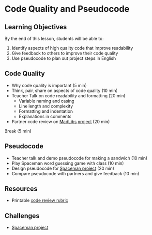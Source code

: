 # Code Quality and Pseudocode

## Learning Objectives
By the end of this lesson, students will be able to:
1. Identify aspects of high quality code that improve readability
1. Give feedback to others to improve their code quality
1. Use pseudocode to plan out project steps in English

## Code Quality
- Why code quality is important (5 min)
- Think, pair, share on aspects of code quality (10 min)
- Teacher Talk on code readability and formatting (20 min)
  - Variable naming and casing
  - Line length and complexity
  - Formatting and indentation
  - Explanations in comments
- Partner code review on [MadLibs project] (20 min)

Break (5 min)

## Pseudocode
- Teacher talk and demo pseudocode for making a sandwich (10 min)
- Play Spaceman word guessing game with class (10 min)
- Design pseudocode for [Spaceman project] (20 min)
- Compare pseudocode with partners and give feedback (10 min)

## Resources
- Printable [code review rubric]

## Challenges
- [Spaceman project]

[code review rubric]: https://make.sc/code-review-rubric
[MadLibs project]: ../Projects/MadLibs
[Spaceman project]: ../Projects/Spaceman
